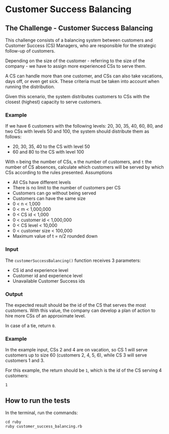 # Customer Success Balancing

## The Challenge - Customer Success Balancing

This challenge consists of a balancing system between customers and Customer Success (CS) Managers, who are responsible for the strategic follow-up of customers.

Depending on the size of the customer - referring to the size of the company - we have to assign more experienced CSs to serve them.

A CS can handle more than one customer, and CSs can also take vacations, days off, or even get sick. These criteria must be taken into account when running the distribution.

Given this scenario, the system distributes customers to CSs with the closest (highest) capacity to serve customers.

### Example

If we have 6 customers with the following levels: 20, 30, 35, 40, 60, 80, and two CSs with levels 50 and 100, the system should distribute them as follows:

- 20, 30, 35, 40 to the CS with level 50
- 60 and 80 to the CS with level 100

With `n` being the number of CSs, `m` the number of customers, and `t` the number of CS absences, calculate which customers will be served by which CSs according to the rules presented.
Assumptions

- All CSs have different levels
- There is no limit to the number of customers per CS
- Customers can go without being served
- Customers can have the same size
- 0 < n < 1,000
- 0 < m < 1,000,000
- 0 < CS id < 1,000
- 0 < customer id < 1,000,000
- 0 < CS level < 10,000
- 0 < customer size < 100,000
- Maximum value of t = n/2 rounded down

### Input

The `customerSuccessBalancing()` function receives 3 parameters:

- CS id and experience level
- Customer id and experience level
- Unavailable Customer Success ids

### Output

The expected result should be the id of the CS that serves the most customers. With this value, the company can develop a plan of action to hire more CSs of an approximate level.

In case of a tie, return `0`.

### Example

In the example input, CSs 2 and 4 are on vacation, so CS 1 will serve customers up to size 60 (customers 2, 4, 5, 6), while CS 3 will serve customers 1 and 3.

For this example, the return should be `1`, which is the id of the CS serving 4 customers:

```
1
```

## How to run the tests

In the terminal, run the commands:

```
cd ruby
ruby customer_success_balancing.rb
```

